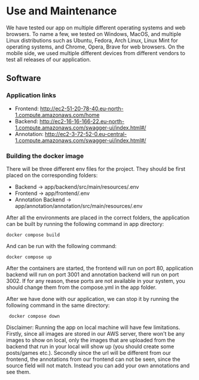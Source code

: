 # Use and Maintenance
We have tested our app on multiple different operating systems and web browsers.
To name a few, we tested on Windows, MacOS, and multiple Linux distributions such as Ubuntu, Fedora, Arch Linux, Linux Mint for operating systems, and Chrome, Opera, Brave for web browsers.
On the mobile side, we used multiple different devices from different vendors to test all releases of our application.

## Software

### Application links

- Frontend: http://ec2-51-20-78-40.eu-north-1.compute.amazonaws.com/home
- Backend: http://ec2-16-16-166-22.eu-north-1.compute.amazonaws.com/swagger-ui/index.html#/
- Annotation: http://ec2-3-72-52-0.eu-central-1.compute.amazonaws.com/swagger-ui/index.html#/

### Building the docker image
There will be three different env files for the project. They should be first placed on the corresponding folders:

- Backend -> app/backend/src/main/resources/.env
- Frontend -> app/frontend/.env
- Annotation Backend -> app/annotation/annotation/src/main/resources/.env

After all the environments are placed in the correct folders, the application can be built by running the following command in app directory:

    docker compose build

And can be run with the following command:

    docker compose up

After the containers are started, the frontend will run on port 80, application backend will run on port 3001 and annotation backend will run on port 3002. If for any reason, these ports are not available in your system, you should change them from the compose.yml in the app folder.

After we have done with our application, we can stop it by running the following command in the same directory:

     docker compose down

Disclaimer: Running the app on local machine will have few limitations. Firstly, since all images are stored in our AWS server, there won't be any images to show on local, only the images that are uploaded from the backend that run in your local will show up (you should create some posts/games etc.). Secondly since the url will be different from our frontend, the annotations from our frontend can not be seen, since the source field will not match. Instead you can add your own annotations and see them.
